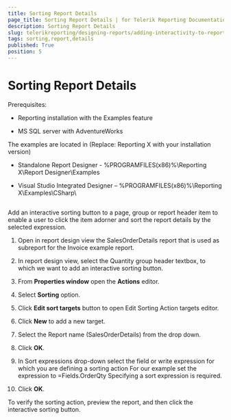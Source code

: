 ```yaml
---
title: Sorting Report Details
page_title: Sorting Report Details | for Telerik Reporting Documentation
description: Sorting Report Details
slug: telerikreporting/designing-reports/adding-interactivity-to-reports/actions/sorting-action/sorting-report-details
tags: sorting,report,details
published: True
position: 5
---
```


# Sorting Report Details



Prerequisites:
      

* Reporting installation with the Examples feature 
        			

* MS SQL server with AdventureWorks
        			

The examples are located in (Replace: Reporting X with your installation version)
      

* Standalone Report Designer - %PROGRAMFILES(x86)%\Reporting X\Report Designer\Examples
        			

* Visual Studio Integrated Designer – %PROGRAMFILES(x86)%\Reporting X\Examples\CSharp\
        			

## 

Add an interactive sorting button to a page, group or report header item to enable a user to click the item adorner and sort the report details by the selected expression. 
        	

1. Open in report design view the SalesOrderDetails report that is used as subreport for the Invoice example report.
        		

1. In report design view, select the Quantity group header textbox, to which we want to add an interactive sorting button. 
        		

1. From __Properties window__ open the __Actions__ editor.
        		

1. Select __Sorting__ option.
        		

1. Click __Edit sort targets__ button to open Edit Sorting Action targets editor.
        		

1. Click __New__ to add a new target.
        		

1. Select the Report name (SalesOrderDetails) from the drop down. 
        		

1. Click __OK__.
        		

1. In Sort expressions drop-down select the field or write expression for which you are defining a sorting action 
        		For our example set the expression to =Fields.OrderQty
        		Specifying a sort expression is required.

1. Click __OK__.
        		

To verify the sorting action, preview the report, and then click the interactive sorting button. 
        	
